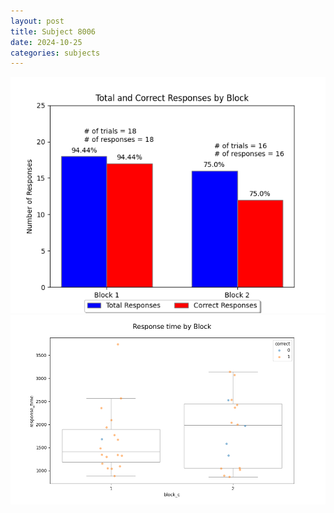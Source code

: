 ```yaml
---
layout: post
title: Subject 8006
date: 2024-10-25
categories: subjects
---
```


![](data/8006/run-2/8006_ATS_responses.png)
![](data/8006/run-2/8006_ATS_rt.png)
